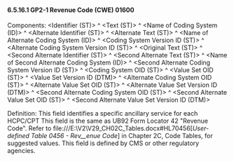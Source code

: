 #### 6.5.16.1 GP2-1 Revenue Code (CWE) 01600

Components: &lt;Identifier (ST)> ^ &lt;Text (ST)> ^ &lt;Name of Coding System (ID)> ^ &lt;Alternate Identifier (ST)> ^ &lt;Alternate Text (ST)> ^ &lt;Name of Alternate Coding System (ID)> ^ &lt;Coding System Version ID (ST)> ^ &lt;Alternate Coding System Version ID (ST)> ^ &lt;Original Text (ST)> ^ &lt;Second Alternate Identifier (ST)> ^ &lt;Second Alternate Text (ST)> ^ &lt;Name of Second Alternate Coding System (ID)> ^ &lt;Second Alternate Coding System Version ID (ST)> ^ &lt;Coding System OID (ST)> ^ &lt;Value Set OID (ST)> ^ &lt;Value Set Version ID (DTM)> ^ &lt;Alternate Coding System OID (ST)> ^ &lt;Alternate Value Set OID (ST)> ^ &lt;Alternate Value Set Version ID (DTM)> ^ &lt;Second Alternate Coding System OID (ST)> ^ &lt;Second Alternate Value Set OID (ST)> ^ &lt;Second Alternate Value Set Version ID (DTM)>

Definition: This field identifies a specific ancillary service for each HCPC/CPT This field is the same as UB92 Form Locator 42 "Revenue Code". Refer to file:///E:\V2\V29_CH02C_Tables.docx#HL70456[_User-defined Table_ _0456 - Rev__enue Code_] in Chapter 2C, Code Tables, for suggested values. This field is defined by CMS or other regulatory agencies.
